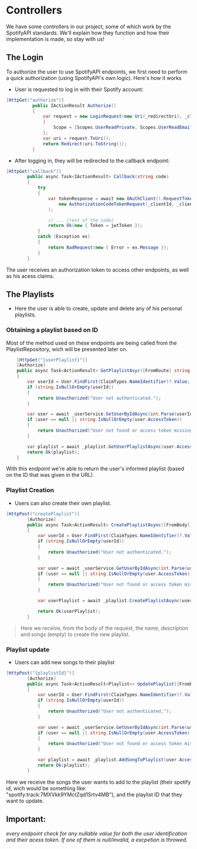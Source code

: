 # Controllers

 We have some controllers in our project, some of which work by the SpotifyAPI standards. We'll explain how they function and how their implementation is made, so stay with us!

## The Login

 To authorize the user to use SpotifyAPI endpoints, we first need to perform a quick authorization (using SpotifyAPI's own logic). Here's how it works

* User is requested to log in with their Spotify account:

```csharp  
[HttpGet("authorize")]
          public IActionResult Authorize()
          {
              var request = new LoginRequest(new Uri(_redirectUri), _clientId, LoginRequest.ResponseType.Code)
              {
                  Scope = [Scopes.UserReadPrivate, Scopes.UserReadEmail, Scopes.PlaylistModifyPublic, Scopes.PlaylistModifyPrivate]
              };
              var uri = request.ToUri();
              return Redirect(uri.ToString());
          }
```

* After logging in, they will be redirected to the callback endpoint:

```csharp
[HttpGet("callback")]
        public async Task<IActionResult> Callback(string code)
        {
            try
            {
                var tokenResponse = await new OAuthClient().RequestToken(
                    new AuthorizationCodeTokenRequest(_clientId, _clientSecret, code, new Uri(_redirectUri))
                );

                // ... (rest of the code)
                return Ok(new { Token = jwtToken });
            }
            catch (Exception ex)
            {
                return BadRequest(new { Error = ex.Message });
            }
        }
```

 The user receives an authorization token to access other endpoints, as well as his acess claims.

## The Playlists

* Here the user is able to create, update and delete any of his personal playlists.

### Obtaining a playlist based on ID

 Most of the method used on these endpoints are being called from the PlaylistRepository, wich will be presented later on.

```csharp
    [HttpGet("{userPlaylist}")]
    [Authorize]
    public async Task<ActionResult> GetPlaylistAsyc([FromRoute] string userPlaylist)
    {
        var userId = User.FindFirst(ClaimTypes.NameIdentifier)?.Value;
        if (string.IsNullOrEmpty(userId))
        {
            return Unauthorized("User not authenticated.");
        }

        var user = await _userService.GetUserByIdAsync(int.Parse(userId));
        if (user == null || string.IsNullOrEmpty(user.AccessToken))
        {
            return Unauthorized("User not found or access token missing.");
        }

        var playlist = await _playlist.GetUserPlaylistAsync(user.AccessToken, userPlaylist);
        return Ok(playlist);
    }
```

 With this endpoint we're able to return the user's informed playlist (based on the ID that was given in the URL).

### Playlist Creation

* Users can also create their own playlist.

```csharp
[HttpPost("createPlaylist")]
        [Authorize]
        public async Task<ActionResult> CreatePlaylistAsync([FromBody] Playlist playlist)
        {
            var userId = User.FindFirst(ClaimTypes.NameIdentifier)?.Value;
            if (string.IsNullOrEmpty(userId))
            {
                return Unauthorized("User not authenticated.");
            }

            var user = await _userService.GetUserByIdAsync(int.Parse(userId));
            if (user == null || string.IsNullOrEmpty(user.AccessToken))
            {
                return Unauthorized("User not found or access token missing.");
            }

            var userPlaylist = await _playlist.CreatePlaylistAsync(user.AccessToken, playlist);

            return Ok(userPlaylist);
        }
```

> Here we receive, from the body of the request, the name, description and songs (empty) to create the new playlist.

### Playlist update

* Users can add new songs to their playlist

```csharp
[HttpPost("{playlistId}")]
        [Authorize]
        public async Task<ActionResult<Playlist>> UpdatePlaylist([FromBody] List<string> uris, string playlistId)
        {
            var userId = User.FindFirst(ClaimTypes.NameIdentifier)?.Value;
            if (string.IsNullOrEmpty(userId))
            {
                return Unauthorized("User not authenticated.");
            }

            var user = await _userService.GetUserByIdAsync(int.Parse(userId));
            if (user == null || string.IsNullOrEmpty(user.AccessToken))
            {
                return Unauthorized("User not found or access token missing.");
            }

            var playlist = await _playlist.AddSongToPlaylist(user.AccessToken, uris, playlistId);
            return Ok(playlist);
        }
```

 Here we receive the songs the user wants to add to the playlist (their spotify id, wich would be something like: "spotify:track:7MXVkk9YMctZqd1Srtv4MB"), and the playlist ID that they want to update.

## Important:
 _every endpoint check for any nullable value for both the user identification and their acess token. If one of them is null/invalid, a excpetion is throwed._